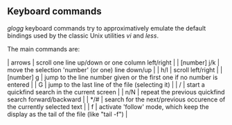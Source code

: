 Keyboard commands
-----------------

*glogg* keyboard commands try to approximatively emulate the default bindings used by the classic Unix utilities *vi* and *less*.

The main commands are:

| arrows | scroll one line up/down or one column left/right |
| [number] j/k | move the selection 'number' (or one) line down/up |
| h/l | scroll left/right |
| [number] g | jump to the line number given or the first one if no number is entered |
| G | jump to the last line of the file (selecting it) |
| / | start a quickfind search in the current screen |
| n/N | repeat the previous quickfind search forward/backward |
| */# | search for the next/previous occurence of the currently selected text |
| f | activate 'follow' mode, which keep the display as the tail of the file (like "tail -f") |